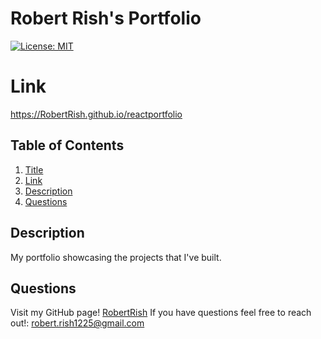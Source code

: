 # Robert Rish's Portfolio

[![License: MIT](https://img.shields.io/badge/License-MIT-yellow.svg)](https://opensource.org/licenses/MIT)

# Link

https://RobertRish.github.io/reactportfolio

## Table of Contents

1. [Title](#title)
2. [Link](#link)
3. [Description](#description)
4. [Questions](#questions)

## Description

My portfolio showcasing the projects that I've built.

## Questions

Visit my GitHub page! [RobertRish](https://github.com/RobertRish)
If you have questions feel free to reach out!: robert.rish1225@gmail.com

